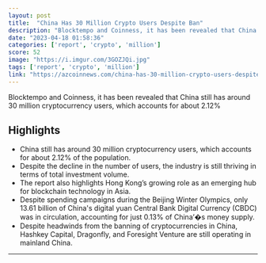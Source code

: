 ```yaml
---
layout: post
title:  "China Has 30 Million Crypto Users Despite Ban"
description: "Blocktempo and Coinness, it has been revealed that China still has around 30 million cryptocurrency users, which accounts for about 2.12%"
date: "2023-04-18 01:58:36"
categories: ['report', 'crypto', 'million']
score: 52
image: "https://i.imgur.com/3GOZJQi.jpg"
tags: ['report', 'crypto', 'million']
link: "https://azcoinnews.com/china-has-30-million-crypto-users-despite-ban.html"
---
```


Blocktempo and Coinness, it has been revealed that China still has around 30 million cryptocurrency users, which accounts for about 2.12%

## Highlights

- China still has around 30 million cryptocurrency users, which accounts for about 2.12% of the population.
- Despite the decline in the number of users, the industry is still thriving in terms of total investment volume.
- The report also highlights Hong Kong’s growing role as an emerging hub for blockchain technology in Asia.
- Despite spending campaigns during the Beijing Winter Olympics, only 13.61 billion of China's digital yuan Central Bank Digital Currency (CBDC) was in circulation, accounting for just 0.13% of China’�s money supply.
- Despite headwinds from the banning of cryptocurrencies in China, Hashkey Capital, Dragonfly, and Foresight Venture are still operating in mainland China.

---
